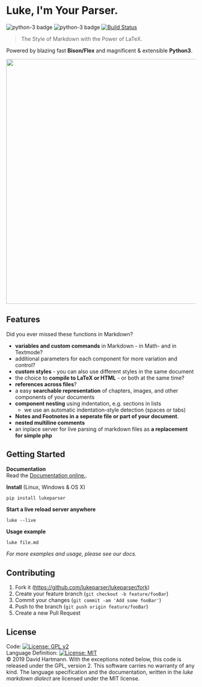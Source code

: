 # Luke, I'm Your Parser.
![python-3 badge](https://img.shields.io/pypi/v/lukeparser?style=flat-square) ![python-3 badge](https://img.shields.io/pypi/pyversions/lukeparser?style=flat-square) [![Build Status](https://img.shields.io/travis/lukeparser/lukeparser.svg?style=flat-square&branch=master)](https://travis-ci.org/lukeparser/lukeparser)

> The Style of Markdown with the Power of LaTeX.

Powered by blazing fast **Bison/Flex** and magnificent & extensible **Python3**.

<div align="center">
  <a href="http://lukeparser.github.io">
    <img width=650px src="https://lukeparser.github.io/assets/logo_wide.png">
  </a>
</div>



## Features
Did you ever missed these functions in Markdown?

- **variables and custom commands** in Markdown - in Math- and in Textmode?
- additional parameters for each component for more variation and control?
- **custom styles** - you can also use different styles in the same document
- the choice to **compile to LaTeX or HTML** - or both at the same time?
- **references across files**?
- a easy **searchable representation** of chapters, images, and other components of your documents
- **component nesting** using indentation, e.g. sections in lists
    - we use an automatic indentation-style detection (spaces or tabs)
- **Notes and Footnotes in a seperate file or part of your document**.
- **nested multiline comments**
- an inplace server for live parsing of markdown files as **a replacement for simple php**


## Getting Started

**Documentation**  
Read the [Documentation online.](https://lukeparser.github.io/lukeparser).

**Install** (Linux, Windows & OS X)
```sh
pip install lukeparser
```

**Start a live reload server anywhere**
```
luke --live
```

**Usage example**
```
luke file.md
```

_For more examples and usage, please see our docs._


## Contributing

1. Fork it (<https://github.com/lukeparser/lukeparser/fork>)
2. Create your feature branch (`git checkout -b feature/fooBar`)
3. Commit your changes (`git commit -am 'Add some fooBar'`)
4. Push to the branch (`git push origin feature/fooBar`)
5. Create a new Pull Request

## License
Code: [![License: GPL v2](https://img.shields.io/badge/License-GPL%20v2-blue.svg?style=flat-square)](https://www.gnu.org/licenses/old-licenses/gpl-2.0.en.html)  
Language Definition: [![License: MIT](https://img.shields.io/badge/License-MIT-yellow.svg?style=flat-square)](https://opensource.org/licenses/MIT)  
© 2019 David Hartmann. With the exceptions noted below, this code is released under the GPL, version 2. This software carries no warranty of any kind. The language specification and the documentation, written in the *luke markdown dialect* are licensed under the MIT license.
